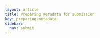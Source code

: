 ```yaml
---
layout: article
title: Preparing metadata for submission
key: preparing-metadata
sidebar:
  nav: submit
---
```


